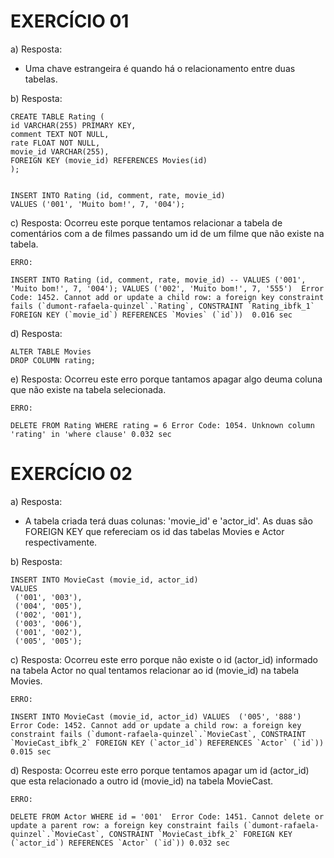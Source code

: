 # EXERCÍCIO 01

a) Resposta:
 - Uma chave estrangeira é quando há o relacionamento entre duas tabelas.


b) Resposta:
````
CREATE TABLE Rating (
id VARCHAR(255) PRIMARY KEY,
comment TEXT NOT NULL,
rate FLOAT NOT NULL,
movie_id VARCHAR(255),
FOREIGN KEY (movie_id) REFERENCES Movies(id)
);


INSERT INTO Rating (id, comment, rate, movie_id)
VALUES ('001', 'Muito bom!', 7, '004');
````

c) Resposta: Ocorreu este porque tentamos relacionar a tabela de comentários com a de filmes passando um id de um filme que não existe na tabela.
````
ERRO:

INSERT INTO Rating (id, comment, rate, movie_id) -- VALUES ('001', 'Muito bom!', 7, '004'); VALUES ('002', 'Muito bom!', 7, '555')	Error Code: 1452. Cannot add or update a child row: a foreign key constraint fails (`dumont-rafaela-quinzel`.`Rating`, CONSTRAINT `Rating_ibfk_1` FOREIGN KEY (`movie_id`) REFERENCES `Movies` (`id`))	0.016 sec
````


d) Resposta:
````
ALTER TABLE Movies 
DROP COLUMN rating;
````

e) Resposta: Ocorreu este erro porque tantamos apagar algo deuma coluna que não existe na tabela selecionada.

````
ERRO:

DELETE FROM Rating WHERE rating = 6	Error Code: 1054. Unknown column 'rating' in 'where clause'	0.032 sec
````


# EXERCÍCIO 02


a) Resposta:
- A tabela criada terá duas colunas: 'movie_id' e 'actor_id'. As duas são FOREIGN KEY que refereciam os id das tabelas Movies e Actor respectivamente.


b) Resposta:
````
INSERT INTO MovieCast (movie_id, actor_id)
VALUES 
 ('001', '003'),
 ('004', '005'),
 ('002', '001'),
 ('003', '006'),
 ('001', '002'),
 ('005', '005');
 ````


 c) Resposta: Ocorreu este erro porque não existe o id (actor_id) informado na tabela Actor no qual tentamos relacionar ao id (movie_id) na tabela Movies.

 ````
 ERRO:

 INSERT INTO MovieCast (movie_id, actor_id) VALUES  ('005', '888') Error Code: 1452. Cannot add or update a child row: a foreign key constraint fails (`dumont-rafaela-quinzel`.`MovieCast`, CONSTRAINT `MovieCast_ibfk_2` FOREIGN KEY (`actor_id`) REFERENCES `Actor` (`id`))	0.015 sec
````


d) Resposta: Ocorreu este erro porque tentamos apagar um id (actor_id) que esta relacionado a outro id (movie_id) na tabela MovieCast.

````
ERRO:

DELETE FROM Actor WHERE id = '001'	Error Code: 1451. Cannot delete or update a parent row: a foreign key constraint fails (`dumont-rafaela-quinzel`.`MovieCast`, CONSTRAINT `MovieCast_ibfk_2` FOREIGN KEY (`actor_id`) REFERENCES `Actor` (`id`))	0.032 sec

````


